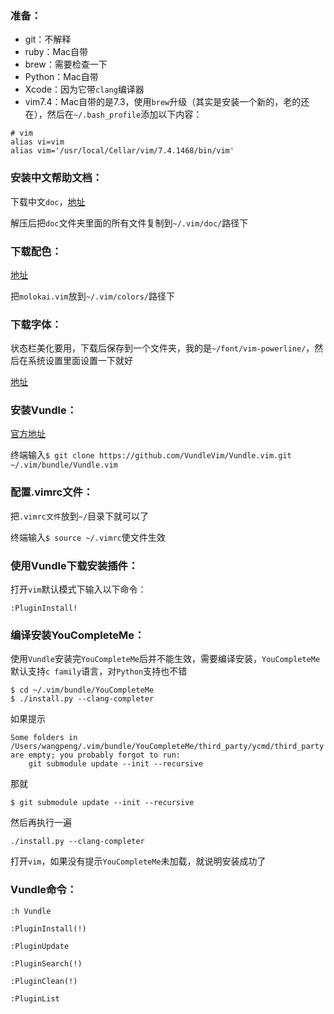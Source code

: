 ### 准备：

* git：不解释
* ruby：Mac自带
* brew：需要检查一下
* Python：Mac自带
* Xcode：因为它带`clang`编译器
* vim7.4：Mac自带的是7.3，使用`brew`升级（其实是安装一个新的，老的还在），然后在`~/.bash_profile`添加以下内容：

```
# vim
alias vi=vim
alias vim='/usr/local/Cellar/vim/7.4.1468/bin/vim'
```

### 安装中文帮助文档：

下载中文`doc`，[地址](http://sourceforge.net/projects/vimcdoc/files/vimcdoc/)

解压后把`doc`文件夹里面的所有文件复制到`~/.vim/doc/`路径下

### 下载配色：

[地址](https://github.com/tomasr/molokai)

把`molokai.vim`放到`~/.vim/colors/`路径下

### 下载字体：

状态栏美化要用，下载后保存到一个文件夹，我的是`~/font/vim-powerline/`，然后在系统设置里面设置一下就好

[地址](https://github.com/iospp/FontForPowerline)

### 安装Vundle：

[官方地址](https://github.com/VundleVim/Vundle.vim)

终端输入`$ git clone https://github.com/VundleVim/Vundle.vim.git ~/.vim/bundle/Vundle.vim`

### 配置.vimrc文件：

把`.vimrc文件`放到`~/`目录下就可以了

终端输入`$ source ~/.vimrc`使文件生效

### 使用Vundle下载安装插件：

打开`vim`默认模式下输入以下命令：

```
:PluginInstall!
```

### 编译安装YouCompleteMe：

使用`Vundle`安装完`YouCompleteMe`后并不能生效，需要编译安装，`YouCompleteMe`默认支持`c family`语言，对`Python`支持也不错

```
$ cd ~/.vim/bundle/YouCompleteMe
$ ./install.py --clang-completer
```

如果提示

```
Some folders in /Users/wangpeng/.vim/bundle/YouCompleteMe/third_party/ycmd/third_party are empty; you probably forgot to run:
	git submodule update --init --recursive
```

那就

```
$ git submodule update --init --recursive
```

然后再执行一遍

```
./install.py --clang-completer
```

打开`vim`，如果没有提示`YouCompleteMe`未加载，就说明安装成功了

### Vundle命令：
```
:h Vundle

:PluginInstall(!)

:PluginUpdate

:PluginSearch(!)

:PluginClean(!)

:PluginList
```